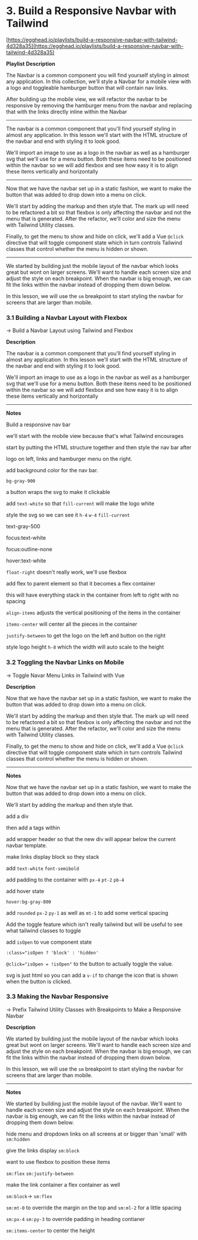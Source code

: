 # 3. Build a Responsive Navbar with Tailwind

[https://egghead.io/playlists/build-a-responsive-navbar-with-tailwind-4d328a35](https://egghead.io/playlists/build-a-responsive-navbar-with-tailwind-4d328a35) 

 **Playlist** **Description**

The Navbar is a common component you will find yourself styling in almost any application. In this collection, we'll style a Navbar for a mobile view with a logo and toggleable hamburger button that will contain nav links.

After building up the mobile view, we will refactor the navbar to be responsive by removing the hamburger menu from the navbar and replacing that with the links directly inline within the Navbar

---

The navbar is a common component that you'll find yourself styling in almost any application. In this lesson we'll start with the HTML structure of the navbar and end with styling it to look good.

We'll import an image to use as a logo in the navbar as well as a hamburger svg that we'll use for a menu button. Both these items need to be positioned within the navbar so we will add flexbox and see how easy it is to align these items vertically and horizontally 

---

Now that we have the navbar set up in a static fashion, we want to make the button that was added to drop down into a menu on click.

We'll start by adding the markup and then style that. The mark up will need to be refactored a bit so that flexbox is only affecting the navbar and not the menu that is generated. After the refactor, we'll color and size the menu with Tailwind Utility classes.

Finally, to get the menu to show and hide on click, we'll add a Vue `@click` directive that will toggle component state which in turn controls Tailwind classes that control whether the menu is hidden or shown.

---

We started by building just the mobile layout of the navbar which looks great but wont on larger screens. We'll want to handle each screen size and adjust the style on each breakpoint. When the navbar is big enough, we can fit the links within the navbar instead of dropping them down below.

In this lesson, we will use the `sm` breakpoint to start styling the navbar for screens that are larger than mobile.

### 3.1 Building a Navbar Layout with Flexbox

→ Build a Navbar Layout using Tailwind and Flexbox

**Description**

The navbar is a common component that you'll find yourself styling in almost any application. In this lesson we'll start with the HTML structure of the navbar and end with styling it to look good.

We'll import an image to use as a logo in the navbar as well as a hamburger svg that we'll use for a menu button. Both these items need to be positioned within the navbar so we will add flexbox and see how easy it is to align these items vertically and horizontally 

 

---

**Notes**

Build a responsive nav bar

we'll start with the mobile view because that's what Tailwind encourages 

start by putting the HTML structure together and then style the nav bar after

logo on left, links and hamburger menu on the right.

add background color for the nav bar.

`bg-gray-900`

a button wraps the svg to make it clickable 

add `text-white` so that `fill-current` will make the logo white

style the svg so we can see it `h-4` `w-4` `fill-current`

text-gray-500

focus:text-white

focus:outline-none

hover:text-white

`float-right` doesn't really work, we'll use flexbox

add flex to parent element so that it becomes a flex container

this will have everything stack in the container from left to right with no spacing

`align-items` adjusts the vertical positioning of the items in the container

`items-center` will center all the pieces in the container

`justify-between` to get the logo on the left and button on the right

style logo height `h-8` which the width will auto scale to the height

 

### 3.2 Toggling the Navbar Links on Mobile

→ Toggle Navar Menu Links in Tailwind with Vue

**Description**

Now that we have the navbar set up in a static fashion, we want to make the button that was added to drop down into a menu on click.

We'll start by adding the markup and then style that. The mark up will need to be refactored a bit so that flexbox is only affecting the navbar and not the menu that is generated. After the refactor, we'll color and size the menu with Tailwind Utility classes. 

Finally, to get the menu to show and hide on click, we'll add a Vue `@click` directive that will toggle component state which in turn controls Tailwind classes that control whether the menu is hidden or shown.

---

**Notes**

Now that we have the navbar set up in a static fashion, we want to make the button that was added to drop down into a menu on click.

We'll start by adding the markup and then style that.

add a div

then add a tags within

add wrapper header so that the new div will appear below the current navbar template.

make links display block so they stack

add `text-white` `font-semibold` 

add padding to the container with `px-4` `pt-2` `pb-4`

add hover state

`hover:bg-gray-800` 

add `rounded` `px-2` `py-1` as well as `mt-1` to add some vertical spacing 

Add the toggle feature which isn't really tailwind but will be useful to see what tailwind classes to toggle

add `isOpen` to vue component state

`:class="isOpen ? 'block' : 'hidden'`

`@click="isOpen = !isOpen"` to the button to actually toggle the value.

svg is just html so you can add a `v-if` to change the icon that is shown when the button is clicked.

### 3.3 Making the Navbar Responsive

→ Prefix Tailwind Utility Classes with Breakpoints to Make a Responsive Navbar 

**Description**

We started by building just the mobile layout of the navbar which looks great but wont on larger screens. We'll want to handle each screen size and adjust the style on each breakpoint. When the navbar is big enough, we can fit the links within the navbar instead of dropping them down below.

In this lesson, we will use the `sm` breakpoint to start styling the navbar for screens that are larger than mobile.

---

**Notes**

We started by building just the mobile layout of the navbar. We'll want to handle each screen size and adjust the style on each breakpoint. When the navbar is big enough, we can fit the links within the navbar instead of dropping them down below.

hide menu and dropdown links on all screens at or bigger than 'small' with `sm:hidden`

give the links display `sm:block`

want to use flexbox to position these items

`sm:flex` `sm:justify-between` 

make the link container a flex container as well

`sm:block`-> `sm:flex`

`sm:mt-0` to override the margin on the top and `sm:ml-2` for a little spacing

`sm:px-4` `sm:py-3` to override padding in heading contianer

`sm:items-center` to center the height
